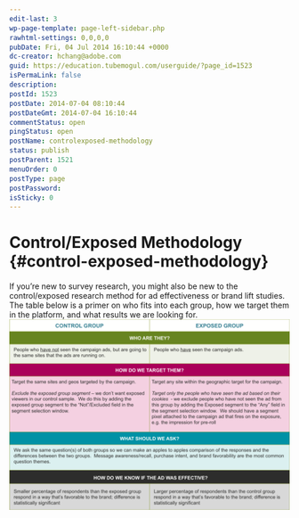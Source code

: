 ```yaml
---
edit-last: 3
wp-page-template: page-left-sidebar.php
rawhtml-settings: 0,0,0,0
pubDate: Fri, 04 Jul 2014 16:10:44 +0000
dc-creator: hchang@adobe.com
guid: https://education.tubemogul.com/userguide/?page_id=1523
isPermaLink: false
description: 
postId: 1523
postDate: 2014-07-04 08:10:44
postDateGmt: 2014-07-04 16:10:44
commentStatus: open
pingStatus: open
postName: controlexposed-methodology
status: publish
postParent: 1521
menuOrder: 0
postType: page
postPassword: 
isSticky: 0
---
```


# Control/Exposed Methodology {#control-exposed-methodology}

If you’re new to survey research, you might also be new to the control/exposed research method for ad effectiveness or brand lift studies.   The table below is a primer on who fits into each group, how we target them in the platform, and what results we are looking for.
[ ![control-exposed method](assets/control-exposed-method-1024x694.png)](assets/control-exposed-method.png) 